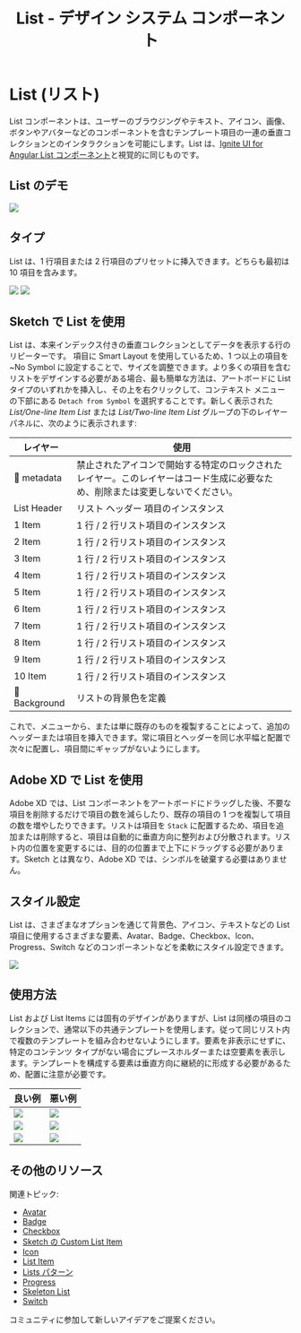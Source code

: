 ﻿---
title: List - デザイン システム コンポーネント
_description: List コンポーネント シンボルは、データ行の垂直コレクションをブラウスおよびインタラクションする方法を提供します。
_keywords: デザイン システム, デザイン システム UX, UI キット, Sketch, Ignite UI for Angular, Sketch to Angular, Angular, Angular デザイン システム, Sketch からコードをエクスポート, Angular 用のデザイン キット, Sketch HTML, Sketch to HTML, Sketch UI キット
_language: ja
---

# List (リスト)

List コンポーネントは、ユーザーのブラウジングやテキスト、アイコン、画像、ボタンやアバターなどのコンポーネントを含むテンプレート項目の一連の垂直コレクションとのインタラクションを可能にします。List は、[Ignite UI for Angular List コンポーネント](https://jp.infragistics.com/products/ignite-ui-angular/angular/components/list.html)と視覚的に同じものです。

## List のデモ

<img class="responsive-img" src="../images/list_demo.png" srcset="../images/list_demo@2x.png 2x" />

## タイプ

List は、1 行項目または 2 行項目のプリセットに挿入できます。どちらも最初は 10 項目を含みます。

<img class="responsive-img" src="../images/list_one-line_item.png" srcset="../images/list_one-line_item@2x.png 2x" />
<img class="responsive-img" src="../images/list_two-line_item.png" srcset="../images/list_two-line_item@2x.png 2x" />

## Sketch で List を使用

List は、本来インデックス付きの垂直コレクションとしてデータを表示する行のリピーターです。
項目に Smart Layout を使用しているため、1 つ以上の項目を ~No Symbol に設定することで、サイズを調整できます。より多くの項目を含むリストをデザインする必要がある場合、最も簡単な方法は、アートボードに List タイプのいずれかを挿入し、その上を右クリックして、コンテキスト メニューの下部にある `Detach from Symbol` を選択することです。新しく表示された _List/One-line Item List_ または _List/Two-line Item List_ グループの下のレイヤー パネルに、次のように表示されます:

|  レイヤー         | 使用                                                                                                                                                  |
| ------------- | ---------------------------------------------------------------------------------------------------------------------------------------------------- |
| 🚫 metadata   | 禁止されたアイコンで開始する特定のロックされたレイヤー。このレイヤーはコード生成に必要なため、削除または変更しないでください。 |
| List Header   | リスト ヘッダー 項目のインスタンス                                                                                                                    |
| 1 Item        | 1 行 / 2 行リスト項目のインスタンス                                                                                                                  |
| 2 Item        | 1 行 / 2 行リスト項目のインスタンス                                                                                                                  |
| 3 Item        | 1 行 / 2 行リスト項目のインスタンス                                                                                                                  |
| 4 Item        | 1 行 / 2 行リスト項目のインスタンス                                                                                                                  |
| 5 Item        | 1 行 / 2 行リスト項目のインスタンス                                                                                                                  |
| 6 Item        | 1 行 / 2 行リスト項目のインスタンス                                                                                                                  |
| 7 Item        | 1 行 / 2 行リスト項目のインスタンス                                                                                                                  |
| 8 Item        | 1 行 / 2 行リスト項目のインスタンス                                                                                                                  |
| 9 Item        | 1 行 / 2 行リスト項目のインスタンス                                                                                                                  |
| 10 Item        | 1 行 / 2 行リスト項目のインスタンス                                                                                                                  |
| 🌈 Background | リストの背景色を定義                                                                                                             |

これで、メニューから、または単に既存のものを複製することによって、追加のヘッダーまたは項目を挿入できます。常に項目とヘッダーを同じ水平幅と配置で次々に配置し、項目間にギャップがないようにします。

## Adobe XD で List を使用

Adobe XD では、List コンポーネントをアートボードにドラッグした後、不要な項目を削除するだけで項目の数を減らしたり、既存の項目の 1 つを複製して項目の数を増やしたりできます。リストは項目を `Stack` に配置するため、項目を追加または削除すると、項目は自動的に垂直方向に整列および分散されます。リスト内の位置を変更するには、目的の位置まで上下にドラッグする必要があります。Sketch とは異なり、Adobe XD では、シンボルを破棄する必要はありません。

## スタイル設定

List は、さまざまなオプションを通じて背景色、アイコン、テキストなどの List 項目に使用するさまざまな要素、Avatar、Badge、Checkbox、Icon、Progress、Switch などのコンポーネントなどを柔軟にスタイル設定できます。

<img class="responsive-img" src="../images/list_styling.png" srcset="../images/list_styling@2x.png 2x" />

## 使用方法

List および List Items には固有のデザインがありますが、List は同様の項目のコレクションで、通常以下の共通テンプレートを使用します。従って同じリスト内で複数のテンプレートを組み合わせないようにします。要素を非表示にせずに、特定のコンテンツ タイプがない場合にプレースホルダーまたは空要素を表示します。テンプレートを構成する要素は垂直方向に継続的に形成する必要があるため、配置に注意が必要です。

| 良い例                                                                         | 悪い例                                                                          |
| -------------------------------------------------------------------------- | ------------------------------------------------------------------------------ |
| <img class="responsive-img" src="../images/list_do1.png" srcset="../images/list_do1@2x.png 2x" /> | <img class="responsive-img" src="../images/list_dont1.png" srcset="../images/list_dont1@2x.png 2x" /> |
| <img class="responsive-img" src="../images/list_do2.png" srcset="../images/list_do2@2x.png 2x" /> | <img class="responsive-img" src="../images/list_dont2.png" srcset="../images/list_dont2@2x.png 2x" /> |
| <img class="responsive-img" src="../images/list_do3.png" srcset="../images/list_do3@2x.png 2x" /> | <img class="responsive-img" src="../images/list_dont3.png" srcset="../images/list_dont3@2x.png 2x" /> |

## その他のリソース

関連トピック:

- [Avatar](avatar.md)
- [Badge](badge.md)
- [Checkbox](checkbox.md)
- [Sketch の Custom List Item](list-custom.md)
- [Icon](icon.md)
- [List Item](list-item.md)
- [Lists パターン](../patterns/lists.md)
- [Progress](progress.md)
- [Skeleton List](list-skeleton.md)
- [Switch](switch.md)

コミュニティに参加して新しいアイデアをご提案ください。
